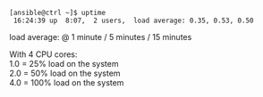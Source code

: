 ```
[ansible@ctrl ~]$ uptime
 16:24:39 up  8:07,  2 users,  load average: 0.35, 0.53, 0.50
```

load average: @ 1 minute / 5 minutes / 15 minutes

With 4 CPU cores: \
1.0 = 25% load on the system \
2.0 = 50% load on the system \
4.0 = 100% load on the system
